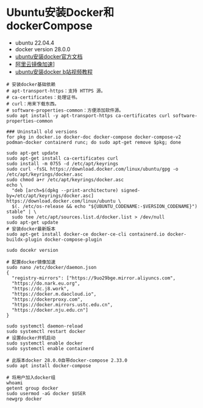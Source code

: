 # Ubuntu安装Docker和dockerCompose

* ubuntu 22.04.4
* docker version 28.0.0
* [ubuntu安装docker官方文档](https://docs.docker.com/engine/install/ubuntu/)
* [阿里云镜像加速](https://cr.console.aliyun.com/cn-hangzhou/instances/mirror)]
* [ubuntu安装docker b站视频教程](https://www.bilibili.com/video/BV183B1Y2EGk/)


~~~shell
# 安装docker基础依赖 
# apt-transport-https：支持 HTTPS 源。
# ca-certificates：处理证书。
# curl：用来下载东西。
# software-properties-common：方便添加软件源。
sudo apt install -y apt-transport-https ca-certificates curl software-properties-common

### Uninstall old versions
for pkg in docker.io docker-doc docker-compose docker-compose-v2 podman-docker containerd runc; do sudo apt-get remove $pkg; done

sudo apt-get update
sudo apt-get install ca-certificates curl
sudo install -m 0755 -d /etc/apt/keyrings
sudo curl -fsSL https://download.docker.com/linux/ubuntu/gpg -o /etc/apt/keyrings/docker.asc
sudo chmod a+r /etc/apt/keyrings/docker.asc
echo \
  "deb [arch=$(dpkg --print-architecture) signed-by=/etc/apt/keyrings/docker.asc] https://download.docker.com/linux/ubuntu \
  $(. /etc/os-release && echo "${UBUNTU_CODENAME:-$VERSION_CODENAME}") stable" | \
  sudo tee /etc/apt/sources.list.d/docker.list > /dev/null
sudo apt-get update
# 安装docker最新版本
sudo apt-get install docker-ce docker-ce-cli containerd.io docker-buildx-plugin docker-compose-plugin

sudo docekr version

# 配置docker镜像加速
sudo nano /etc/docker/daemon.json
{
  "registry-mirrors": ["https://9uo29bge.mirror.aliyuncs.com",
  "https://do.nark.eu.org",
  "https://dc.j8.work",
  "https://docker.m.daocloud.io",
  "https://dockerproxy.com",
  "https://docker.mirrors.ustc.edu.cn",
  "https://docker.nju.edu.cn"]
}

sudo systemctl daemon-reload
sudo systemctl restart docker
# 设置docker开机启动
sudo systemctl enable docker
sudo systemctl enable containerd

~~~

~~~shell
# 此版本docker 28.0.0自带docker-compose 2.33.0
sudo apt install docker-compose
~~~

~~~shell
# 将用户加入docker组
whoami
getent group docker
sudo usermod -aG docker $USER
newgrp docker
~~~
